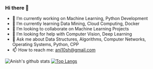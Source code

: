 ### Hi there 👋

<!--
**anishmo99/anishmo99** is a ✨ _special_ ✨ repository because its `README.md` (this file) appears on your GitHub profile.

<!--Here are some ideas to get you started:-->

- 🔭 I’m currently working on Machine Learning, Python Development
- 🌱 I’m currently learning Data Mining, Cloud Computing, Docker
- 👯 I’m looking to collaborate on Machine Learning Projects
- 🤔 I’m looking for help with Computer Vision, Deep Learning
- 💬 Ask me about Data Structures, Algorithms, Computer Networks, Operating Systems, Python, CPP 
- 📫 How to reach me: ani10sh@gmail.com
<!-- - 😄 Pronouns: ...
- ⚡ Fun fact: ...
-->
![Anish's github stats](https://github-readme-stats.vercel.app/api?username=anishmo99&show_icons=true)
[![Top Langs](https://github-readme-stats.vercel.app/api/top-langs/?username=anishmo99&layout=compact)](https://github.com/anishmo99/github-readme-stats)
